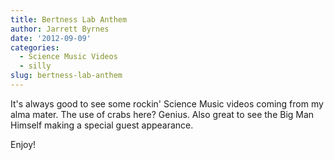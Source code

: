 ```yaml
---
title: Bertness Lab Anthem
author: Jarrett Byrnes
date: '2012-09-09'
categories:
  - Science Music Videos
  - silly
slug: bertness-lab-anthem
---
```


It's always good to see some rockin' Science Music videos coming from my alma mater.  The use of crabs here?  Genius.  Also great to see the Big Man Himself making a special guest appearance.

Enjoy!
